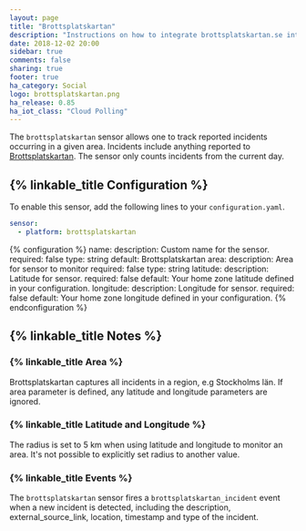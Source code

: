 ```yaml
---
layout: page
title: "Brottsplatskartan"
description: "Instructions on how to integrate brottsplatskartan.se into Home Assistant."
date: 2018-12-02 20:00
sidebar: true
comments: false
sharing: true
footer: true
ha_category: Social
logo: brottsplatskartan.png
ha_release: 0.85
ha_iot_class: "Cloud Polling"
---
```


The `brottsplatskartan` sensor allows one to track reported incidents occurring in a given area. Incidents include anything reported to [Brottsplatskartan](https://brottsplatskartan.se). The sensor only counts incidents from the current day.

## {% linkable_title Configuration %}

To enable this sensor, add the following lines to your `configuration.yaml`.

```yaml
sensor:
  - platform: brottsplatskartan
```

{% configuration %}
name:
  description: Custom name for the sensor.
  required: false
  type: string
  default: Brottsplatskartan
area:
  description: Area for sensor to monitor
  required: false
  type: string
latitude:
  description: Latitude for sensor.
  required: false
  default: Your home zone latitude defined in your configuration.
longitude:
  description: Longitude for sensor.
  required: false
  default: Your home zone longitude defined in your configuration.
{% endconfiguration %}


## {% linkable_title Notes %}

### {% linkable_title Area %}

Brottsplatskartan captures all incidents in a region, e.g Stockholms län. If area parameter is defined, any latitude and longitude parameters are ignored.

### {% linkable_title Latitude and Longitude %}

The radius is set to 5 km when using latitude and longitude to monitor an area. It's not possible to explicitly set radius to another value.

### {% linkable_title Events %}

The `brottsplatskartan` sensor fires a `brottsplatskartan_incident` event when a new incident is detected, including the description, external_source_link, location, timestamp and type of the incident.
